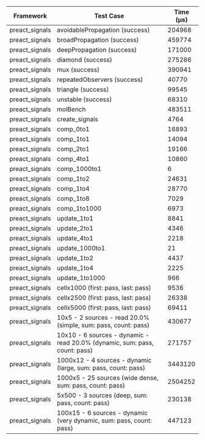 | Framework | Test Case | Time (μs) |
| --- | --- | --- |
| preact_signals | avoidablePropagation (success) | 204968 |
| preact_signals | broadPropagation (success) | 459774 |
| preact_signals | deepPropagation (success) | 171000 |
| preact_signals | diamond (success) | 275286 |
| preact_signals | mux (success) | 390941 |
| preact_signals | repeatedObservers (success) | 40770 |
| preact_signals | triangle (success) | 99545 |
| preact_signals | unstable (success) | 68310 |
| preact_signals | molBench | 483511 |
| preact_signals | create_signals | 4764 |
| preact_signals | comp_0to1 | 16893 |
| preact_signals | comp_1to1 | 14094 |
| preact_signals | comp_2to1 | 19166 |
| preact_signals | comp_4to1 | 10860 |
| preact_signals | comp_1000to1 | 6 |
| preact_signals | comp_1to2 | 24631 |
| preact_signals | comp_1to4 | 28770 |
| preact_signals | comp_1to8 | 7029 |
| preact_signals | comp_1to1000 | 6973 |
| preact_signals | update_1to1 | 8841 |
| preact_signals | update_2to1 | 4346 |
| preact_signals | update_4to1 | 2218 |
| preact_signals | update_1000to1 | 21 |
| preact_signals | update_1to2 | 4437 |
| preact_signals | update_1to4 | 2225 |
| preact_signals | update_1to1000 | 966 |
| preact_signals | cellx1000 (first: pass, last: pass) | 9536 |
| preact_signals | cellx2500 (first: pass, last: pass) | 26338 |
| preact_signals | cellx5000 (first: pass, last: pass) | 69411 |
| preact_signals | 10x5 - 2 sources - read 20.0% (simple, sum: pass, count: pass) | 430677 |
| preact_signals | 10x10 - 6 sources - dynamic - read 20.0% (dynamic, sum: pass, count: pass) | 271757 |
| preact_signals | 1000x12 - 4 sources - dynamic (large, sum: pass, count: pass) | 3443120 |
| preact_signals | 1000x5 - 25 sources (wide dense, sum: pass, count: pass) | 2504252 |
| preact_signals | 5x500 - 3 sources (deep, sum: pass, count: pass) | 230138 |
| preact_signals | 100x15 - 6 sources - dynamic (very dynamic, sum: pass, count: pass) | 447123 |
